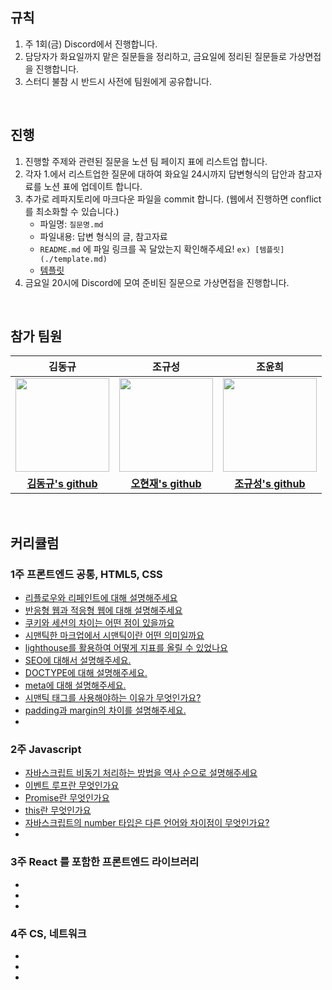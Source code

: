 ## 규칙

1. 주 1회(금) Discord에서 진행합니다.
2. 담당자가 화요일까지 맡은 질문들을 정리하고, 금요일에 정리된 질문들로 가상면접을 진행합니다. 
3. 스터디 불참 시 반드시 사전에 팀원에게 공유합니다. 

<br>

## 진행

1. 진행할 주제와 관련된 질문을 노션 팀 페이지 표에 리스트업 합니다.
2. 각자 1.에서 리스트업한 질문에 대하여 화요일 24시까지 답변형식의 답안과 참고자료를 노션 표에 업데이트 합니다.
3. 추가로 레파지토리에 마크다운 파일을 commit 합니다. (웹에서 진행하면 conflict를 최소화할 수 있습니다.)
    - 파일명: `질문명.md`
    - 파일내용: 답변 형식의 글, 참고자료
    - `README.md` 에 파일 링크를 꼭 달았는지 확인해주세요! `ex) [템플릿](./template.md) `
    - [템플릿](./template.md) 
5. 금요일 20시에 Discord에 모여 준비된 질문으로 가상면접을 진행합니다.

<br>

## 참가 팀원

<div align="center">

| 김동규 | 조규성 | 조윤희 |
| :---: | :---: | :---: |
| <img src="https://github.com/p-c-w/universe/assets/86090355/29941c7f-ac9b-4569-afd3-b87c7b04cbcf" style="width: 150px"> | <img src="https://github.com/pre-onboarding-team-6/.github/assets/86090355/a72357cc-dbdb-4e3d-a5d5-7d7c53c086cd" style="width: 150px"> | <img src="https://placehold.co/150x150" style="width: 150px"> |
| **[김동규's github](https://github.com/5kdk)** | **[오현재's github](https://github.com/hangooksaram)** | **[조규성's github](https://github.com/operat04)** | **[조윤희's github](https://github.com/YUNH7)** |

</div>

<br>

## 커리큘럼

### 1주 프론트엔드 공통, HTML5, CSS
- [리플로우와 리페인트에 대해 설명해주세요](./리플로우와%20리페인트에%20대해%20설명해주세요.md)
- [반응형 웹과 적응형 웹에 대해 설명해주세요](./반응형%20웹과%20적응형%20웹에%20대해%20설명해주세요.md)
- [쿠키와 세션의 차이는 어떤 점이 있을까요](./쿠키와%20세션의%20차이는%20어떤%20점이%20있을까요.md)
- [시맨틱한 마크업에서 시맨틱이란 어떤 의미일까요](./시맨틱한%20마크업에서%20시맨틱이란%20어떤%20의미일까요.md)
- [lighthouse를 활용하여 어떻게 지표를 올릴 수 있었나요](./lighthouse를%20활용하여%20어떻게%20지표를%20올릴%20수%20있었나요.md)
- [SEO에 대해서 설명해주세요.](./SEO에%20대해서%20설명해주세요.md)
- [DOCTYPE에 대해 설명해주세요.](./DOCTYPE에%20대해%20설명해주세요.md)
- [meta에 대해 설명해주세요.](./meta에%20대해%20설명해주세요.md)
- [시맨틱 태그를 사용해야하는 이유가 무엇인가요?](./시맨틱%20태그를%20사용해야하는%20이유가%20무엇인가요.md)
- [padding과 margin의 차이를 설명해주세요.](./padding과%20margin의%20차이를%20설명해주세요.md)
- 

### 2주 Javascript
- [자바스크립트 비동기 처리하는 방법을 역사 순으로 설명해주세요](./JavaScript/자바스크립트%20비동기%20처리하는%20방법을%20역사%20순으로%20설명해주세요.md)
- [이벤트 루프란 무엇인가요](./JavaScript/이벤트%20루프란%20무엇인가요.md)
- [Promise란 무엇인가요](./JavaScript/Promise란%20무엇인가요.md)
- [this란 무엇인가요](./JavaScript/this란%20무엇인가요.md)
- [자바스크립트의 number 타입은 다른 언어와 차이점이 무엇인가요?](./JavaScript/자바스크립트의%20number%20타입은%20다른%20언어와%20차이점이%20무엇인가요.md)
-


### 3주 React 를 포함한 프론트엔드 라이브러리
-
-
-


### 4주 CS, 네트워크
-
-
-
